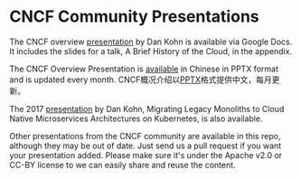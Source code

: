 # CNCF Community Presentations

The CNCF overview [presentation](https://docs.google.com/presentation/d/1BoxFeENJcINgHbKfygXpXROchiRO2LBT-pzdaOFr4Zg/edit) by Dan Kohn is available via Google Docs. It includes the slides for a talk, A Brief History of the Cloud, in the appendix.

The CNCF Overview Presentation is [available](https://github.com/cncf/presentations/raw/master/chinese/CNCF_Overview_2017-12-21_CH.pptx) in Chinese in PPTX format and is updated every month. CNCF概况介绍以[PPTX](https://github.com/cncf/presentations/raw/master/chinese/CNCF_Overview_2017-12-21_CH.pptx)格式提供中文，每月更新。

The 2017 [presentation](https://docs.google.com/presentation/d/105ZgwafitwXH6_sWevFHHUerciuv4ckDQ_CXjGPjv0Y/edit#slide=id.p4) by Dan Kohn, Migrating Legacy Monoliths to Cloud Native Microservices Architectures on Kubernetes, is also available.

Other presentations from the CNCF community are available in this repo, although they may be out of date. Just send us a pull request if you want your presentation added. Please make sure it's under the Apache v2.0 or CC-BY license to we can easily share and reuse the content.
